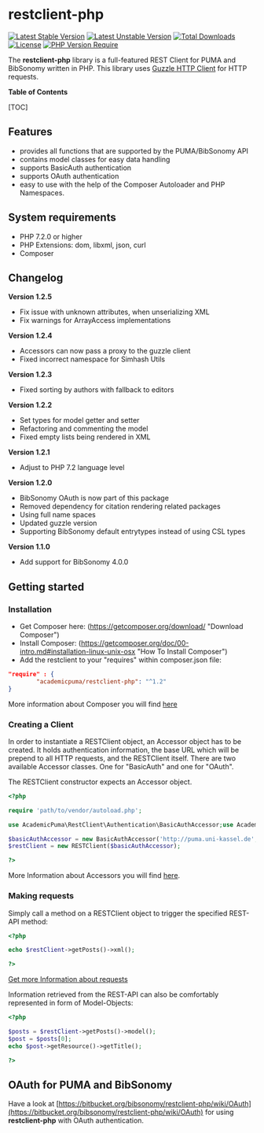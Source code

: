 # restclient-php  #

[![Latest Stable Version](http://poser.pugx.org/academicpuma/restclient-php/v)](https://packagist.org/packages/academicpuma/restclient-php)
[![Latest Unstable Version](http://poser.pugx.org/academicpuma/restclient-php/v/unstable)](https://bitbucket.org/bibsonomy/restclient-php/src/develop/)
[![Total Downloads](http://poser.pugx.org/academicpuma/restclient-php/downloads)](https://packagist.org/packages/academicpuma/restclient-php) 
[![License](http://poser.pugx.org/academicpuma/restclient-php/license)](https://bitbucket.org/bibsonomy/restclient-php/raw/default/license.txt)
[![PHP Version Require](http://poser.pugx.org/academicpuma/restclient-php/require/php)](https://www.php.net/releases/7_2_0.php)

The **restclient-php** library is a full-featured REST Client for PUMA and BibSonomy written in PHP. This library uses [Guzzle HTTP Client](https://github.com/guzzle) for HTTP requests.

**Table of Contents**

[TOC]

## Features ##

* provides all functions that are supported by the PUMA/BibSonomy API
* contains model classes for easy data handling
* supports BasicAuth authentication
* supports OAuth authentication
* easy to use with the help of the Composer Autoloader and PHP Namespaces.

## System requirements ##

* PHP 7.2.0 or higher
* PHP Extensions: dom, libxml, json, curl
* Composer

## Changelog ##

**Version 1.2.5**
* Fix issue with unknown attributes, when unserializing XML
* Fix warnings for ArrayAccess implementations

**Version 1.2.4**
* Accessors can now pass a proxy to the guzzle client 
* Fixed incorrect namespace for Simhash Utils

**Version 1.2.3**
* Fixed sorting by authors with fallback to editors

**Version 1.2.2**
* Set types for model getter and setter
* Refactoring and commenting the model
* Fixed empty lists being rendered in XML

**Version 1.2.1**
* Adjust to PHP 7.2 language level

**Version 1.2.0**

* BibSonomy OAuth is now part of this package
* Removed dependency for citation rendering related packages
* Using full name spaces
* Updated guzzle version
* Supporting BibSonomy default entrytypes instead of using CSL types

**Version 1.1.0**

* Add support for BibSonomy 4.0.0

## Getting started ##

### Installation ###

- Get Composer here: (https://getcomposer.org/download/ "Download Composer")
- Install Composer: (https://getcomposer.org/doc/00-intro.md#installation-linux-unix-osx "How To Install Composer")
- Add the restclient to your "requires" within composer.json file:

```json
"require" : {
        "academicpuma/restclient-php": "^1.2"
}
```

More information about Composer you will find [here](https://bitbucket.org/bibsonomy/restclient-php/wiki/Home#markdown-header-installation-via-composer)

### Creating a Client ###

In order to instantiate a RESTClient object, an Accessor object has to be created. It holds authentication information, the base URL which will be prepend to all HTTP requests, and the RESTClient itself. There are two available Accessor
classes. One for "BasicAuth" and one for "OAuth".

The RESTClient constructor expects an Accessor object.

```php
<?php

require 'path/to/vendor/autoload.php';

use AcademicPuma\RestClient\Authentication\BasicAuthAccessor;use AcademicPuma\RestClient\RESTClient;

$basicAuthAccessor = new BasicAuthAccessor('http://puma.uni-kassel.de', 'John_Doe', '123abc456def');
$restClient = new RESTClient($basicAuthAccessor);

?>
```

More Information about Accessors you will find [here](https://bitbucket.org/bibsonomy/restclient-php/wiki/Home#markdown-header-create-an-accessor).

### Making requests ###

Simply call a method on a RESTClient object to trigger the specified REST-API method:

```php
<?php

echo $restClient->getPosts()->xml();

?>
```

[Get more Information about requests](https://bitbucket.org/bibsonomy/restclient-php/wiki/Basic%20Requests)

Information retrieved from the REST-API can also be comfortably represented in form of Model-Objects:

```php
<?php

$posts = $restClient->getPosts()->model();
$post = $posts[0];
echo $post->getResource()->getTitle();

?>
```

## OAuth for PUMA and BibSonomy ##

Have a look at [https://bitbucket.org/bibsonomy/restclient-php/wiki/OAuth](https://bitbucket.org/bibsonomy/restclient-php/wiki/OAuth) for using __restclient-php__ with OAuth authentication.